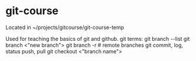 # git-course

Located in ~/projects/gitcourse/git-course-temp

Used for teaching the basics of git and github.
git terms:
  git branch --list
  git branch  <"new branch">
  git branch -r # remote branches
  git commit, log, status push, pull
  git checkout <"branch name">

